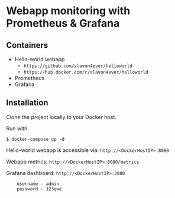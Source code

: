 # Webapp monitoring with Prometheus & Grafana

## Containers
- Hello-world webapp
    - `https://github.com/slavon4ever/helloworld`
    - `https://hub.docker.com/r/slavon4ever/helloworld`
- Prometheus
- Grafana

## Installation
Clone the project locally to your Docker host.

Run with:

    $ docker-compose up -d

Hello-world webapp is accessible via: `http://<DockerHostIP>:8080`

Webapp metrics: `http://<DockerHostIP>:8080/metrics`

Grafana dashboard: `http://<DockerHostIP>:3000`

        username - admin
        password - 123qwe
